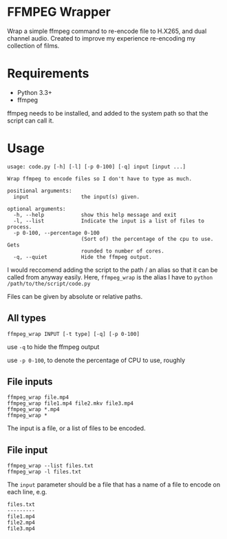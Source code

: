 # FFMPEG Wrapper

Wrap a simple ffmpeg command to re-encode file to H.X265, and dual channel audio.
Created to improve my experience re-encoding my collection of films.

# Requirements

* Python 3.3+
* ffmpeg 

ffmpeg needs to be installed, and added to the system path so that the script can call it.

# Usage

```
usage: code.py [-h] [-l] [-p 0-100] [-q] input [input ...]

Wrap ffmpeg to encode files so I don't have to type as much.

positional arguments:
  input                 the input(s) given.

optional arguments:
  -h, --help            show this help message and exit
  -l, --list            Indicate the input is a list of files to process.
  -p 0-100, --percentage 0-100
                        (Sort of) the percentage of the cpu to use. Gets
                        rounded to number of cores.
  -q, --quiet           Hide the ffmpeg output.
```

I would reccomend adding the script to the path / an alias so that it can be called from anyway easily.
Here, `ffmpeg_wrap` is the alias I have to `python /path/to/the/script/code.py`

Files can be given by absolute or relative paths.

## All types

    ffmpeg_wrap INPUT [-t type] [-q] [-p 0-100]
	
use `-q` to hide the ffmpeg output

use `-p 0-100`, to denote the percentage of CPU to use, roughly

## File inputs

    ffmpeg_wrap file.mp4
	ffmpeg_wrap file1.mp4 file2.mkv file3.mp4
	ffmpeg_wrap *.mp4
	ffmpeg_wrap * 

The input is a file, or a list of files to be encoded.

## File input

    ffmpeg_wrap --list files.txt
	ffmpeg_wrap -l files.txt
	
The `input` parameter should be a file that has a name of a file to
encode on each line, e.g.

    files.txt
	---------
	file1.mp4
	file2.mp4
	file3.mp4



